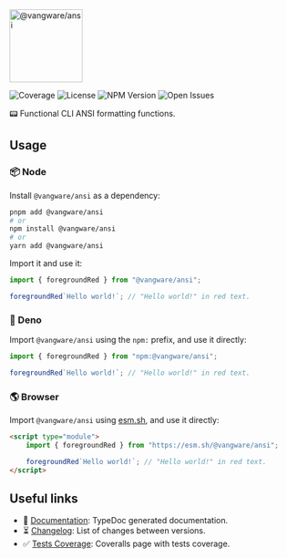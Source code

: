 <img id="logo" alt="@vangware/ansi" src="https://libraries.vangware.com/modules/vangware__ansi.svg" height="128" />

![Coverage][coverage-badge] ![License][license-badge]
![NPM Version][npm-version-badge] ![Open Issues][open-issues-badge]

📟 Functional CLI ANSI formatting functions.

## Usage

### 📦 Node

Install `@vangware/ansi` as a dependency:

```bash
pnpm add @vangware/ansi
# or
npm install @vangware/ansi
# or
yarn add @vangware/ansi
```

Import it and use it:

```typescript
import { foregroundRed } from "@vangware/ansi";

foregroundRed`Hello world!`; // "Hello world!" in red text.
```

### 🦕 Deno

Import `@vangware/ansi` using the `npm:` prefix, and use it directly:

```typescript
import { foregroundRed } from "npm:@vangware/ansi";

foregroundRed`Hello world!`; // "Hello world!" in red text.
```

### 🌎 Browser

Import `@vangware/ansi` using [esm.sh][esm.sh], and use it directly:

```html
<script type="module">
	import { foregroundRed } from "https://esm.sh/@vangware/ansi";

	foregroundRed`Hello world!`; // "Hello world!" in red text.
</script>
```

## Useful links

-   📝 [Documentation][documentation]: TypeDoc generated documentation.
-   ⏳ [Changelog][changelog]: List of changes between versions.
-   ✅ [Tests Coverage][coverage]: Coveralls page with tests coverage.

<!-- Reference -->

[changelog]:
	https://github.com/vangware/libraries/blob/main/packages/@vangware/ansi/CHANGELOG.md
[coverage-badge]:
	https://img.shields.io/coveralls/github/vangware/libraries.svg?style=for-the-badge&labelColor=666&color=0a8
[coverage]: https://coveralls.io/github/vangware/libraries
[documentation]: https://libraries.vangware.com/modules/_vangware_ansi.html
[esm.sh]: https://esm.sh
[license-badge]:
	https://img.shields.io/npm/l/@vangware/ansi.svg?style=for-the-badge&labelColor=666&color=0a8
[npm-version-badge]:
	https://img.shields.io/npm/v/@vangware/ansi.svg?style=for-the-badge&labelColor=666&color=0a8
[open-issues-badge]:
	https://img.shields.io/github/issues/vangware/libraries.svg?style=for-the-badge&labelColor=666&color=0a8
